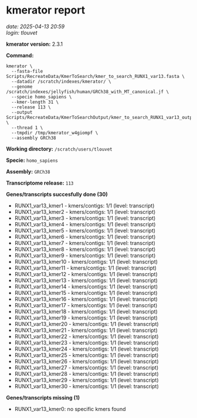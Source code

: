 # kmerator report
*date: 2025-04-13 20:59*  
*login: tlouvet*

**kmerator version:** 2.3.1

**Command:**

```
kmerator \
  --fasta-file Scripts/RecreateData/KmerToSearch/kmer_to_search_RUNX1_var13.fasta \
  --datadir /scratch/indexes/kmerator/ \
  --genome /scratch/indexes/jellyfish/human/GRCh38_with_MT_canonical.jf \
  --specie homo_sapiens \
  --kmer-length 31 \
  --release 113 \
  --output Scripts/RecreateData/KmerToSearchOutput/kmer_to_search_RUNX1_var13_output \
  --thread 1 \
  --tmpdir /tmp/kmerator_w4giompf \
  --assembly GRCh38
```

**Working directory:** `/scratch/users/tlouvet`

**Specie:** `homo_sapiens`

**Assembly:** `GRCh38`

**Transcriptome release:** `113`

**Genes/transcripts succesfully done (30)**

- RUNX1_var13_kmer1 - kmers/contigs: 1/1 (level: transcript)
- RUNX1_var13_kmer2 - kmers/contigs: 1/1 (level: transcript)
- RUNX1_var13_kmer3 - kmers/contigs: 1/1 (level: transcript)
- RUNX1_var13_kmer4 - kmers/contigs: 1/1 (level: transcript)
- RUNX1_var13_kmer5 - kmers/contigs: 1/1 (level: transcript)
- RUNX1_var13_kmer6 - kmers/contigs: 1/1 (level: transcript)
- RUNX1_var13_kmer7 - kmers/contigs: 1/1 (level: transcript)
- RUNX1_var13_kmer8 - kmers/contigs: 1/1 (level: transcript)
- RUNX1_var13_kmer9 - kmers/contigs: 1/1 (level: transcript)
- RUNX1_var13_kmer10 - kmers/contigs: 1/1 (level: transcript)
- RUNX1_var13_kmer11 - kmers/contigs: 1/1 (level: transcript)
- RUNX1_var13_kmer12 - kmers/contigs: 1/1 (level: transcript)
- RUNX1_var13_kmer13 - kmers/contigs: 1/1 (level: transcript)
- RUNX1_var13_kmer14 - kmers/contigs: 1/1 (level: transcript)
- RUNX1_var13_kmer15 - kmers/contigs: 1/1 (level: transcript)
- RUNX1_var13_kmer16 - kmers/contigs: 1/1 (level: transcript)
- RUNX1_var13_kmer17 - kmers/contigs: 1/1 (level: transcript)
- RUNX1_var13_kmer18 - kmers/contigs: 1/1 (level: transcript)
- RUNX1_var13_kmer19 - kmers/contigs: 1/1 (level: transcript)
- RUNX1_var13_kmer20 - kmers/contigs: 1/1 (level: transcript)
- RUNX1_var13_kmer21 - kmers/contigs: 1/1 (level: transcript)
- RUNX1_var13_kmer22 - kmers/contigs: 1/1 (level: transcript)
- RUNX1_var13_kmer23 - kmers/contigs: 1/1 (level: transcript)
- RUNX1_var13_kmer24 - kmers/contigs: 1/1 (level: transcript)
- RUNX1_var13_kmer25 - kmers/contigs: 1/1 (level: transcript)
- RUNX1_var13_kmer26 - kmers/contigs: 1/1 (level: transcript)
- RUNX1_var13_kmer27 - kmers/contigs: 1/1 (level: transcript)
- RUNX1_var13_kmer28 - kmers/contigs: 1/1 (level: transcript)
- RUNX1_var13_kmer29 - kmers/contigs: 1/1 (level: transcript)
- RUNX1_var13_kmer30 - kmers/contigs: 1/1 (level: transcript)


**Genes/transcripts missing (1)**

- RUNX1_var13_kmer0: no specific kmers found
